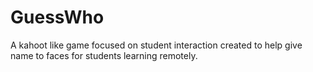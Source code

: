 # GuessWho
 A kahoot like game focused on student interaction created to help give name to faces for students learning remotely.

